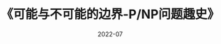 ---
title: 《可能与不可能的边界-P/NP问题趣史》
page: readings
score: 4
comment: 科普读物，读起来挺有趣的
date: 2022-07
douban: https://book.douban.com/subject/25779326/
tags: 
- 计算机
---